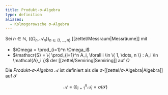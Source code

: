 ```yaml
---
title: Produkt-σ-Algebra
type: definition
aliases:
  - Kolmogorowsche σ-Algebra
---
```


Sei $n \in \mathbb{N}$, $((\Omega_n, \mathcal{A}_n))_{n \in \{ 1, \dots, n \}}$ [[zettel/Messraum|Messräume]] mit
- $\Omega = \prod_{i=1}^n \Omega_i$
- $\mathscr{S} = \{ \prod_{i=1}^n A_i, \forall i \in \{ 1, \dots, n \} : A_i \in \mathcal{A}_i \}$ der [[zettel/Semiring|Semiring]] auf $\Omega$

Die *Produkt-$\sigma$-Algebra* $\mathcal{A}$ ist definiert als die $\sigma$-[[zettel/σ-Algebra|Algebra]] auf $\mathscr{S}$

$$
	\mathcal{A} = \bigotimes_{i = 1}^n \mathcal{A}_i = \sigma(\mathscr{S})
$$